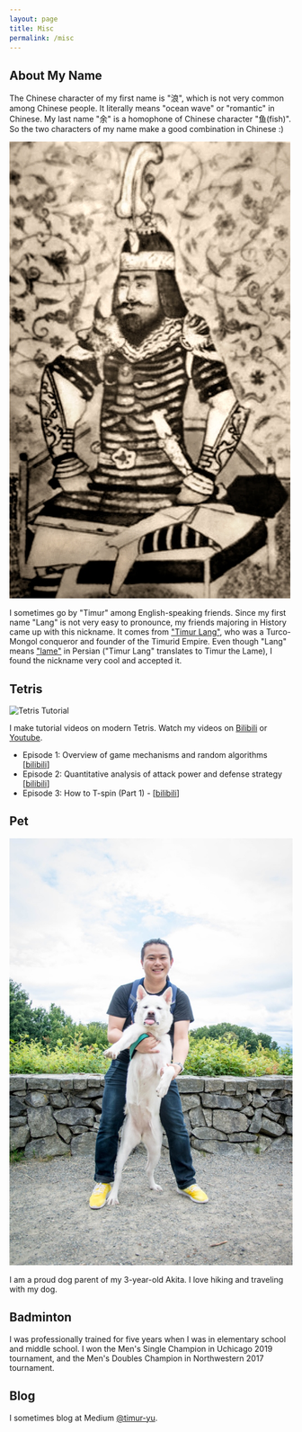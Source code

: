 ```yaml
---
layout: page
title: Misc
permalink: /misc
---
```

## About My Name
The Chinese character of my first name is "浪", which is not very common among Chinese people. It literally means "ocean wave" or "romantic" in Chinese. My last name "余" is a homophone of Chinese character "鱼(fish)". So the two characters of my name make a good combination in Chinese :)

![Timur Profile](img/timur.jpeg)

I sometimes go by "Timur" among English-speaking friends. Since my first name "Lang" is not very easy to pronounce, my friends majoring in History came up with this nickname. It comes from ["Timur Lang"](https://en.wikipedia.org/wiki/Timur), who was a Turco-Mongol conqueror and founder of the Timurid Empire. Even though "Lang" means ["lame"](http://www.silk-road.com/artl/timur.shtml) in Persian ("Timur Lang" translates to Timur the Lame), I found the nickname very cool and accepted it.

## Tetris

![Tetris Tutorial](img/tetris.png)

I make tutorial videos on modern Tetris. Watch my videos on [Bilibili](https://space.bilibili.com/492028344) or [Youtube](https://www.youtube.com/channel/UCQV6uT1jJGpT_QKneOdZq9w?view_as=subscriber).

- Episode 1: Overview of game mechanisms and random algorithms [[bilibili](https://www.bilibili.com/video/BV1PD4y1X7Js)]
- Episode 2: Quantitative analysis of attack power and defense strategy [[bilibili](https://www.bilibili.com/video/BV16a4y1p7VL)]
- Episode 3: How to T-spin (Part 1) - [[bilibili](https://www.bilibili.com/video/BV1Sf4y1v7Sk)]

## Pet

<!-- ![Mochi](img/mochi.jpg) -->
<img alt="Facebook Logo" src="img/mochi.jpg">

I am a proud dog parent of my 3-year-old Akita. I love hiking and traveling with my dog.

## Badminton

I was professionally trained for five years when I was in elementary school and middle school. I won the Men's Single Champion in Uchicago 2019 tournament, and the Men's Doubles Champion in Northwestern 2017 tournament.

## Blog

I sometimes blog at Medium [@timur-yu](https://timur-yu.medium.com).
